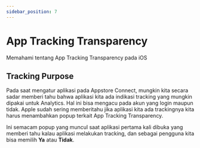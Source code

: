 ```yaml
---
sidebar_position: 7
---
```


# App Tracking Transparency

Memahami tentang App Tracking Transparency pada iOS

## Tracking Purpose

Pada saat mengatur aplikasi pada Appstore Connect, mungkin kita secara sadar memberi tahu bahwa aplikasi kita ada indikasi tracking yang mungkin dipakai untuk Analytics. Hal ini bisa mengacu pada akun yang login maupun tidak. Apple sudah sering memberitahu jika aplikasi kita ada trackingnya kita harus menambahkan popup terkait App Tracking Transparency.

Ini semacam popup yang muncul saat aplikasi pertama kali dibuka yang memberi tahu kalau aplikasi melakukan tracking, dan sebagai pengguna kita bisa memilih **Ya** atau **Tidak**.